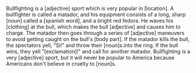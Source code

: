 Bullfighting is a [adjective] sport which is very popular in
[location]. A bullfighter is called a matador, and his
equipment consists of a long, sharp [noun] called
a [spanish word], and a bright red fedora. He
waves his [clothing] at the bull, which makes the bull
[adjective] and causes him to charge. The matador then goes
through a series of [adjective] maneuvers to avoid getting
caught on the bull's [body part]. If the matador kills the
bull, the spectators yell, "Si!" and throw
their [noun]s.into the ring. If the bull wins, they yell
"[exclamation]!" and call for another matador. Bullfighting
is a very [adjective] sport, but it will never be popular to America
because Americans don't believe in cruelty to [noun]s.
